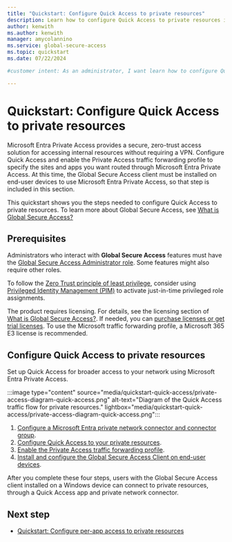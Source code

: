 ```yaml
---
title: "Quickstart: Configure Quick Access to private resources"
description: Learn how to configure Quick Access to private resources in Global Secure Access.
author: kenwith
ms.author: kenwith
manager: amycolannino
ms.service: global-secure-access
ms.topic: quickstart
ms.date: 07/22/2024

#customer intent: As an administrator, I want learn how to configure Quick Access so that my users can access private resources in Global Secure Access.

---
```

  
# Quickstart: Configure Quick Access to private resources

Microsoft Entra Private Access provides a secure, zero-trust access solution for accessing internal resources without requiring a VPN. Configure Quick Access and enable the Private Access traffic forwarding profile to specify the sites and apps you want routed through Microsoft Entra Private Access. At this time, the Global Secure Access client must be installed on end-user devices to use Microsoft Entra Private Access, so that step is included in this section.
 
This quickstart shows you the steps needed to configure Quick Access to private resources. To learn more about Global Secure Access, see [What is Global Secure Access?](overview-what-is-global-secure-access.md)

## Prerequisites

Administrators who interact with **Global Secure Access** features must have the [Global Secure Access Administrator role](/azure/active-directory/roles/permissions-reference). Some features might also require other roles.

To follow the [Zero Trust principle of least privilege](/security/zero-trust/), consider using [Privileged Identity Management (PIM)](/azure/active-directory/privileged-identity-management/pim-configure) to activate just-in-time privileged role assignments.

The product requires licensing. For details, see the licensing section of [What is Global Secure Access?](overview-what-is-global-secure-access.md). If needed, you can [purchase licenses or get trial licenses](https://aka.ms/azureadlicense). To use the Microsoft traffic forwarding profile, a Microsoft 365 E3 license is recommended.

## Configure Quick Access to private resources

Set up Quick Access for broader access to your network using Microsoft Entra Private Access.

:::image type="content" source="media/quickstart-quick-access/private-access-diagram-quick-access.png" alt-text="Diagram of the Quick Access traffic flow for private resources." lightbox="media/quickstart-quick-access/private-access-diagram-quick-access.png":::

1. [Configure a Microsoft Entra private network connector and connector group](how-to-configure-connectors.md).
1. [Configure Quick Access to your private resources](how-to-configure-quick-access.md).
1. [Enable the Private Access traffic forwarding profile](how-to-manage-private-access-profile.md).
1. [Install and configure the Global Secure Access Client on end-user devices](how-to-install-windows-client.md).

After you complete these four steps, users with the Global Secure Access client installed on a Windows device can connect to private resources, through a Quick Access app and private network connector. 

## Next step
- [Quickstart: Configure per-app access to private resources](quickstart-per-app-access.md)
